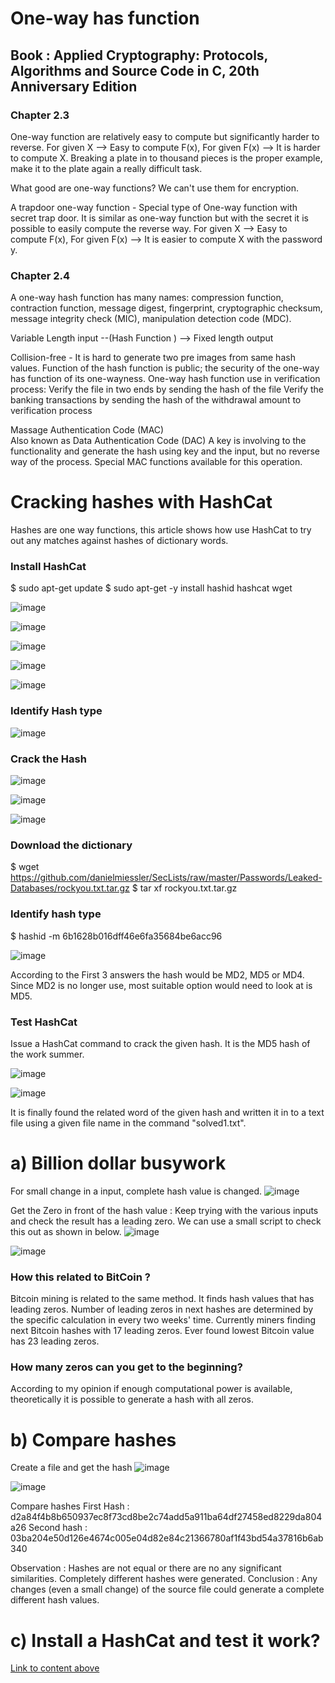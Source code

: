 # One-way has function 
## Book : Applied Cryptography: Protocols, Algorithms and Source Code in C, 20th Anniversary Edition
 
### Chapter 2.3
 
One-way function are relatively easy to compute but significantly harder to reverse.
For given X --> Easy to compute F(x), For given F(x) --> It is harder to compute X. 
Breaking a plate in to thousand pieces is the proper example, make it to the plate again a really difficult task.
 
What good are one-way functions?
We can't use them for encryption.
 
A trapdoor one-way function - 
Special type of One-way function with secret trap door. It is similar as one-way function but with the secret it is possible to easily compute the reverse way. 
For given X --> Easy to compute F(x), For given F(x) --> It is easier to compute X with the password y. 
 
### Chapter 2.4

A one-way hash function has many names: 
compression function, 
contraction function, 
message digest, 
fingerprint, 
cryptographic checksum, 
message integrity check (MIC), 
manipulation detection code (MDC).
 
Variable Length input --(Hash Function ) --> Fixed length output
 
Collision-free - It is hard to generate two pre images from same hash values. 
Function of the hash function is public; the security of the one-way has function of its one-wayness.
One-way hash function use in verification process:
Verify the file in two ends by sending the hash of the file
Verify the banking transactions by sending the hash of the withdrawal amount to verification process
 
Massage Authentication Code (MAC)  
Also known as Data Authentication Code (DAC)
A key is involving to the functionality and generate the hash using key and the input, but no reverse way of the process.
Special MAC functions available for this operation. 


# Cracking hashes with HashCat

Hashes are one way functions, this article shows how use HashCat to try out any matches against hashes of dictionary words.  
 
### Install HashCat
 
$ sudo apt-get update
$ sudo apt-get -y install hashid hashcat wget
 
 ![image](https://github.com/MadhukaPalihakkara/MyRepo/assets/149093784/35e1b400-904b-4747-a35a-9b46dbbdae62)

 ![image](https://github.com/MadhukaPalihakkara/MyRepo/assets/149093784/f708f943-72d9-4837-bac3-f2dec421c445)

 ![image](https://github.com/MadhukaPalihakkara/MyRepo/assets/149093784/cce4ed39-e93c-48ed-aceb-563eaaf25a3d)

 ![image](https://github.com/MadhukaPalihakkara/MyRepo/assets/149093784/0ecfbbda-5306-4c7d-9624-fed360727367)

![image](https://github.com/MadhukaPalihakkara/MyRepo/assets/149093784/577bc22a-1f84-48ad-9983-2167e1b7cd0f)
  
### Identify Hash type
![image](https://github.com/MadhukaPalihakkara/MyRepo/assets/149093784/15db8f6f-ae6a-45e0-a3e5-e6e59ee29c9a)

### Crack the Hash
 ![image](https://github.com/MadhukaPalihakkara/MyRepo/assets/149093784/78a4e4e9-14a0-41b7-9516-6a3b5c4f55b8)

 ![image](https://github.com/MadhukaPalihakkara/MyRepo/assets/149093784/70312f00-a311-4b59-b840-84465d962dd2)

![image](https://github.com/MadhukaPalihakkara/MyRepo/assets/149093784/a569386c-9f62-475e-91f2-9c251a316f65)

### Download the dictionary
$ wget https://github.com/danielmiessler/SecLists/raw/master/Passwords/Leaked-Databases/rockyou.txt.tar.gz
$ tar xf rockyou.txt.tar.gz
 
### Identify hash type
$ hashid -m 6b1628b016dff46e6fa35684be6acc96
 
 ![image](https://github.com/MadhukaPalihakkara/MyRepo/assets/149093784/a5bb9e79-d8b7-4724-b974-b3ab1d3bcf83)

 According to the First 3 answers the hash would be MD2, MD5 or MD4. Since MD2 is no longer use, most suitable option would need to look at is MD5. 
 
### Test HashCat
 
Issue a HashCat command to crack the given hash. It is the MD5 hash of the work summer. 
 
 ![image](https://github.com/MadhukaPalihakkara/MyRepo/assets/149093784/0b3f9064-40f8-4da2-91fd-037f7a0f1fed)

 ![image](https://github.com/MadhukaPalihakkara/MyRepo/assets/149093784/089e99b4-f882-466e-a688-8a3825e76aa6)

 
It is finally found the related word of the given hash and written it in to a text file using a given file name in the command "solved1.txt".
 
#	a) Billion dollar busywork
For small change in a input, complete hash value is changed. 
![image](https://github.com/MadhukaPalihakkara/MyRepo/assets/149093784/ec5dc03b-a265-4e7f-9339-c2001fe3ed36)

Get the Zero in front of the hash value : Keep trying with the various inputs and check the result has a leading zero. We can use a small script to check this out as shown in below. 
![image](https://github.com/MadhukaPalihakkara/MyRepo/assets/149093784/2c0440dd-a2c3-4fae-8f88-b937a0005ed1)

![image](https://github.com/MadhukaPalihakkara/MyRepo/assets/149093784/600a0eec-e0d0-4a1c-9863-3564d641495b)

### How this related to BitCoin ?
Bitcoin mining is related to the same method. It finds hash values that has leading zeros. Number of leading zeros in next hashes are determined by the specific calculation in every two weeks' time. Currently miners finding next Bitcoin hashes with 17 leading zeros. Ever found lowest Bitcoin value has 23 leading zeros. 

### How many zeros can you get to the beginning?
 According to my opinion if enough computational power is available, theoretically it is possible to generate a hash with all zeros. 

# b)	Compare hashes

Create a file and get the hash
![image](https://github.com/MadhukaPalihakkara/MyRepo/assets/149093784/309d09b5-512e-41aa-89e1-bb1584f4af75)

![image](https://github.com/MadhukaPalihakkara/MyRepo/assets/149093784/06730511-f113-4956-8104-6bd9da36cb0b)

Compare hashes 
First Hash : d2a84f4b8b650937ec8f73cd8be2c74add5a911ba64df27458ed8229da804a26
Second hash :  03ba204e50d126e4674c005e04d82e84c21366780af1f43bd54a37816b6ab340
 
Observation : Hashes are not equal or there are no any significant similarities. Completely different hashes were generated.
Conclusion : Any changes (even a small change) of the source file could generate a complete different hash values.  
 
# c)	Install a HashCat and test it work? 
   [Link to content above](https://github.com/MadhukaPalihakkara/MyRepo/edit/main/h3-Hashes.md#cracking-hashes-with-hashcat)

